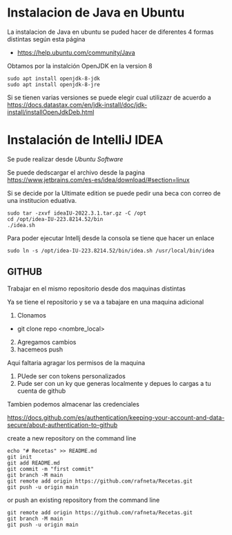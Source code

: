 # Instalacion de Java en Ubuntu 

La instalacion de Java en ubuntu se puded hacer de diferentes 4 formas distintas según esta página 

  - https://help.ubuntu.com/community/Java

  Obtamos por la instalción  OpenJDK en la version 8

```console
sudo apt install openjdk-8-jdk
sudo apt install openjdk-8-jre
```

Si se tienen varias versiones se puede elegir cual utilizazr de acuerdo a
https://docs.datastax.com/en/jdk-install/doc/jdk-install/installOpenJdkDeb.html


# Instalación de IntelliJ IDEA

Se pude realizar desde _Ubuntu Software_

Se puede dedscargar el archivo desde la pagina https://www.jetbrains.com/es-es/idea/download/#section=linux

Si se decide por la Ultimate edition se puede pedir una beca con correo de una institucion eduativa. 


```console
sudo tar -zxvf ideaIU-2022.3.1.tar.gz -C /opt
cd /opt/idea-IU-223.8214.52/bin
./idea.sh
```

Para poder ejecutar Intellj desde la consola se tiene que hacer un enlace 

```console
sudo ln -s /opt/idea-IU-223.8214.52/bin/idea.sh /usr/local/bin/idea
```

## GITHUB

Trabajar en el mismo repositorio desde dos maquinas distintas

Ya se tiene el repositorio y se va a tabajare en una maquina adicional 

1. Clonamos 
- git clone repo <nombre_local>
2. Agregamos cambios
3. hacemeos push


Aqui faltaria agragar los permisos de la maquina 

1. PUede ser con tokens personalizados
2. Pude ser con un ky que generas localmente y depues lo cargas a tu cuenta de github

Tambien podemos almacenar las credenciales 




https://docs.github.com/es/authentication/keeping-your-account-and-data-secure/about-authentication-to-github

create a new repository on the command line
```
echo "# Recetas" >> README.md
git init
git add README.md
git commit -m "first commit"
git branch -M main
git remote add origin https://github.com/rafneta/Recetas.git
git push -u origin main
```
or push an existing repository from the command line

```
git remote add origin https://github.com/rafneta/Recetas.git
git branch -M main
git push -u origin main
```